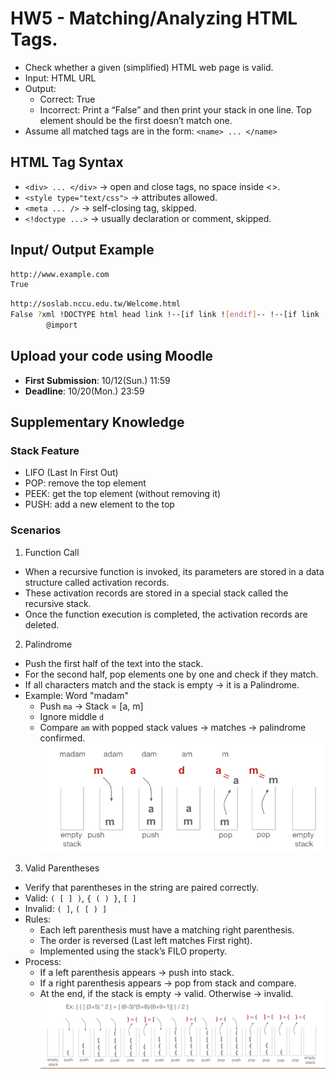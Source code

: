 # HW5 - Matching/Analyzing HTML Tags.
- Check whether a given (simplified) HTML web page is valid.
- Input: HTML URL
- Output:
    - Correct: True
    - Incorrect: Print a “False” and then print your stack in one line. Top element should be the first doesn’t match one.
- Assume all matched tags are in the form: `<name> ... </name>`

## HTML Tag Syntax
- `<div> ... </div>` → open and close tags, no space inside <>.
- `<style type="text/css">` → attributes allowed.
- `<meta ... />` → self-closing tag, skipped.
- `<!doctype ...>` → usually declaration or comment, skipped.

## Input/ Output Example
```bash
http://www.example.com
True
```

```bash
http://soslab.nccu.edu.tw/Welcome.html
False ?xml !DOCTYPE html head link !--[if link ![endif]-- !--[if link ![endif]-- style !--
        @import
```

## Upload your code using Moodle
- **First Submission**: 10/12(Sun.) 11:59
- **Deadline**: 10/20(Mon.) 23:59





## Supplementary Knowledge
### Stack Feature
- LIFO (Last In First Out)
- POP: remove the top element
- PEEK: get the top element (without removing it)
- PUSH: add a new element to the top

### Scenarios
1. Function Call
- When a recursive function is invoked, its parameters are stored in a data structure called activation records.
- These activation records are stored in a special stack called the recursive stack.
- Once the function execution is completed, the activation records are deleted.

2. Palindrome
- Push the first half of the text into the stack.
- For the second half, pop elements one by one and check if they match.
- If all characters match and the stack is empty → it is a Palindrome.
- Example: Word "madam"
    - Push `ma` → Stack = [a, m]
    - Ignore middle `d`
    - Compare `am` with popped stack values → matches → palindrome confirmed.
![alt text](Palindrome.png) 

3. Valid Parentheses
- Verify that parentheses in the string are paired correctly.
- Valid: `( [ ] )`, `{ ( ) }`, `[ ]`
- Invalid: `( ]`, `( [ ) ]`
- Rules:
    - Each left parenthesis must have a matching right parenthesis.
    - The order is reversed (Last left matches First right).
    - Implemented using the stack’s FILO property.
- Process:
    - If a left parenthesis appears → push into stack.
    - If a right parenthesis appears → pop from stack and compare.
    - At the end, if the stack is empty → valid. Otherwise → invalid.
![alt text](Parentheses.png) 